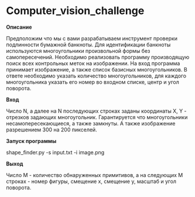 # Computer_vision_challenge

**Описание**

Предположим что мы с вами разрабатываем инструмент проверки подлинности бумажной банкноты. Для идентификации банкноты используются многоугольники произвольной формы без самопересечений. Необходимо реализовать программу производящую поиск всех контрольных меток на изображении. На вход программа принимает изображение, а также список базисных многоугольников. В ответе необходимо указать количество многоугольников, для каждого многоугольника указать его номер во входном списке, центр и угол поворота.

**Вход**

Число N, а далее на N последующих строках заданы координаты X, Y - отрезков задающих многоугольник. Гарантируется что многоугольники несамопересекающиеся, а также замкнуты.  А также изображение разрешением 300 на 200 пикселей. 

**Запуск программы**

shape_finder.py -s input.txt -i image.png

**Выход**

Число M - количество обнаруженных примитивов, а на следующих M строках - номер фигуры, смещение х, смещение у, масштаб и угол поворота. 
